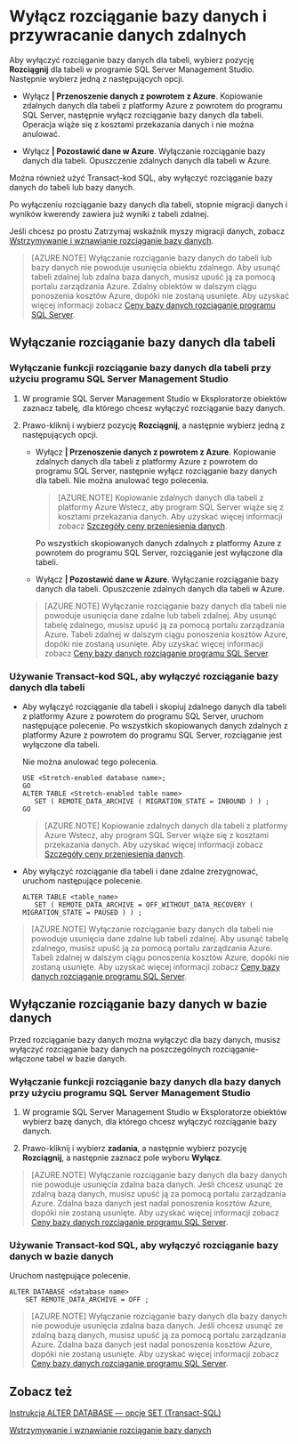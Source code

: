 <properties
    pageTitle="Wyłącz rozciąganie bazy danych i przywracanie danych zdalnych | Microsoft Azure"
    description="Dowiedz się, jak wyłączyć rozciąganie bazy danych dla tabeli i opcjonalnie zwracać dane zdalne."
    services="sql-server-stretch-database"
    documentationCenter=""
    authors="douglaslMS"
    manager="jhubbard"
    editor=""/>

<tags
    ms.service="sql-server-stretch-database"
    ms.workload="data-management"
    ms.tgt_pltfrm="na"
    ms.devlang="na"
    ms.topic="article"
    ms.date="08/05/2016"
    ms.author="douglasl"/>

# <a name="disable-stretch-database-and-bring-back-remote-data"></a>Wyłącz rozciąganie bazy danych i przywracanie danych zdalnych

Aby wyłączyć rozciąganie bazy danych dla tabeli, wybierz pozycję **Rozciągnij** dla tabeli w programie SQL Server Management Studio. Następnie wybierz jedną z następujących opcji.

-   Wyłącz **| Przenoszenie danych z powrotem z Azure**. Kopiowanie zdalnych danych dla tabeli z platformy Azure z powrotem do programu SQL Server, następnie wyłącz rozciąganie bazy danych dla tabeli. Operacja wiąże się z kosztami przekazania danych i nie można anulować.

-   Wyłącz **| Pozostawić dane w Azure**. Wyłączanie rozciąganie bazy danych dla tabeli.  Opuszczenie zdalnych danych dla tabeli w Azure.

Można również użyć Transact\-kod SQL, aby wyłączyć rozciąganie bazy danych do tabeli lub bazy danych.

Po wyłączeniu rozciąganie bazy danych dla tabeli, stopnie migracji danych i wyników kwerendy zawiera już wyniki z tabeli zdalnej.

Jeśli chcesz po prostu Zatrzymaj wskaźnik myszy migracji danych, zobacz [Wstrzymywanie i wznawianie rozciąganie bazy danych](sql-server-stretch-database-pause.md).

>   [AZURE.NOTE] Wyłączanie rozciąganie bazy danych do tabeli lub bazy danych nie powoduje usunięcia obiektu zdalnego. Aby usunąć tabeli zdalnej lub zdalna baza danych, musisz upuść ją za pomocą portalu zarządzania Azure. Zdalny obiektów w dalszym ciągu ponoszenia kosztów Azure, dopóki nie zostaną usunięte. Aby uzyskać więcej informacji zobacz [Ceny bazy danych rozciąganie programu SQL Server](https://azure.microsoft.com/pricing/details/sql-server-stretch-database/).

## <a name="disable-stretch-database-for-a-table"></a>Wyłączanie rozciąganie bazy danych dla tabeli

### <a name="use-sql-server-management-studio-to-disable-stretch-database-for-a-table"></a>Wyłączanie funkcji rozciąganie bazy danych dla tabeli przy użyciu programu SQL Server Management Studio

1.  W programie SQL Server Management Studio w Eksploratorze obiektów zaznacz tabelę, dla którego chcesz wyłączyć rozciąganie bazy danych.

2.  Prawo\-kliknij i wybierz pozycję **Rozciągnij**, a następnie wybierz jedną z następujących opcji.

    -   Wyłącz **| Przenoszenie danych z powrotem z Azure**. Kopiowanie zdalnych danych dla tabeli z platformy Azure z powrotem do programu SQL Server, następnie wyłącz rozciąganie bazy danych dla tabeli. Nie można anulować tego polecenia.

        >   [AZURE.NOTE] Kopiowanie zdalnych danych dla tabeli z platformy Azure Wstecz, aby program SQL Server wiąże się z kosztami przekazania danych. Aby uzyskać więcej informacji zobacz [Szczegóły ceny przeniesienia danych](https://azure.microsoft.com/pricing/details/data-transfers/).

        Po wszystkich skopiowanych danych zdalnych z platformy Azure z powrotem do programu SQL Server, rozciąganie jest wyłączone dla tabeli.

    -   Wyłącz **| Pozostawić dane w Azure**. Wyłączanie rozciąganie bazy danych dla tabeli.  Opuszczenie zdalnych danych dla tabeli w Azure.

    >   [AZURE.NOTE] Wyłączanie rozciąganie bazy danych dla tabeli nie powoduje usunięcia dane zdalne lub tabeli zdalnej. Aby usunąć tabelę zdalnego, musisz upuść ją za pomocą portalu zarządzania Azure. Tabeli zdalnej w dalszym ciągu ponoszenia kosztów Azure, dopóki nie zostaną usunięte. Aby uzyskać więcej informacji zobacz [Ceny bazy danych rozciąganie programu SQL Server](https://azure.microsoft.com/pricing/details/sql-server-stretch-database/).

### <a name="use-transact-sql-to-disable-stretch-database-for-a-table"></a>Używanie Transact\-kod SQL, aby wyłączyć rozciąganie bazy danych dla tabeli

-   Aby wyłączyć rozciąganie dla tabeli i skopiuj zdalnego danych dla tabeli z platformy Azure z powrotem do programu SQL Server, uruchom następujące polecenie. Po wszystkich skopiowanych danych zdalnych z platformy Azure z powrotem do programu SQL Server, rozciąganie jest wyłączone dla tabeli.

    Nie można anulować tego polecenia.

    ```tsql
    USE <Stretch-enabled database name>;
    GO
    ALTER TABLE <Stretch-enabled table name>  
       SET ( REMOTE_DATA_ARCHIVE ( MIGRATION_STATE = INBOUND ) ) ;
    GO
    ```
    >   [AZURE.NOTE] Kopiowanie zdalnych danych dla tabeli z platformy Azure Wstecz, aby program SQL Server wiąże się z kosztami przekazania danych. Aby uzyskać więcej informacji zobacz [Szczegóły ceny przeniesienia danych](https://azure.microsoft.com/pricing/details/data-transfers/).

-   Aby wyłączyć rozciąganie dla tabeli i dane zdalne zrezygnować, uruchom następujące polecenie.

    ```tsql
    ALTER TABLE <table_name>
       SET ( REMOTE_DATA_ARCHIVE = OFF_WITHOUT_DATA_RECOVERY ( MIGRATION_STATE = PAUSED ) ) ;
    ```

>   [AZURE.NOTE] Wyłączanie rozciąganie bazy danych dla tabeli nie powoduje usunięcia dane zdalne lub tabeli zdalnej. Aby usunąć tabelę zdalnego, musisz upuść ją za pomocą portalu zarządzania Azure. Tabeli zdalnej w dalszym ciągu ponoszenia kosztów Azure, dopóki nie zostaną usunięte. Aby uzyskać więcej informacji zobacz [Ceny bazy danych rozciąganie programu SQL Server](https://azure.microsoft.com/pricing/details/sql-server-stretch-database/).

## <a name="disable-stretch-database-for-a-database"></a>Wyłączanie rozciąganie bazy danych w bazie danych
Przed rozciąganie bazy danych można wyłączyć dla bazy danych, musisz wyłączyć rozciąganie bazy danych na poszczególnych rozciąganie\-włączone tabel w bazie danych.

### <a name="use-sql-server-management-studio-to-disable-stretch-database-for-a-database"></a>Wyłączanie funkcji rozciąganie bazy danych dla bazy danych przy użyciu programu SQL Server Management Studio

1.  W programie SQL Server Management Studio w Eksploratorze obiektów wybierz bazę danych, dla którego chcesz wyłączyć rozciąganie bazy danych.

2.  Prawo\-kliknij i wybierz **zadania**, a następnie wybierz pozycję **Rozciągnij**, a następnie zaznacz pole wyboru **Wyłącz**.

>   [AZURE.NOTE] Wyłączanie rozciąganie bazy danych dla bazy danych nie powoduje usunięcia zdalna baza danych. Jeśli chcesz usunąć ze zdalną bazą danych, musisz upuść ją za pomocą portalu zarządzania Azure. Zdalna baza danych jest nadal ponoszenia kosztów Azure, dopóki nie zostaną usunięte. Aby uzyskać więcej informacji zobacz [Ceny bazy danych rozciąganie programu SQL Server](https://azure.microsoft.com/pricing/details/sql-server-stretch-database/).

### <a name="use-transact-sql-to-disable-stretch-database-for-a-database"></a>Używanie Transact\-kod SQL, aby wyłączyć rozciąganie bazy danych w bazie danych
Uruchom następujące polecenie.

```tsql
ALTER DATABASE <database name>
    SET REMOTE_DATA_ARCHIVE = OFF ;
```

>   [AZURE.NOTE] Wyłączanie rozciąganie bazy danych dla bazy danych nie powoduje usunięcia zdalna baza danych. Jeśli chcesz usunąć ze zdalną bazą danych, musisz upuść ją za pomocą portalu zarządzania Azure. Zdalna baza danych jest nadal ponoszenia kosztów Azure, dopóki nie zostaną usunięte. Aby uzyskać więcej informacji zobacz [Ceny bazy danych rozciąganie programu SQL Server](https://azure.microsoft.com/pricing/details/sql-server-stretch-database/).

## <a name="see-also"></a>Zobacz też

[Instrukcja ALTER DATABASE — opcje SET (Transact-SQL)](https://msdn.microsoft.com/library/bb522682.aspx)

[Wstrzymywanie i wznawianie rozciąganie bazy danych](sql-server-stretch-database-pause.md)
